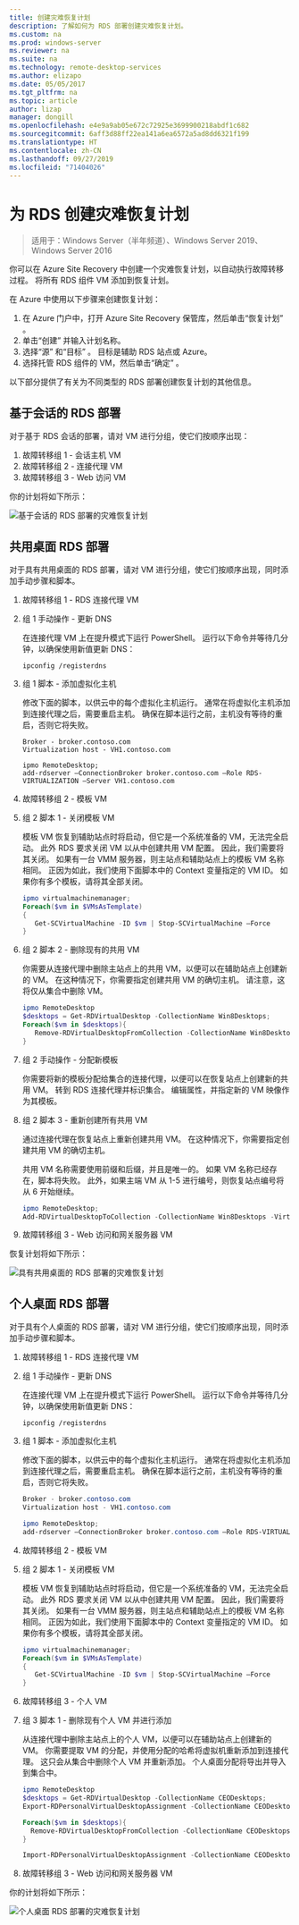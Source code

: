 ```yaml
---
title: 创建灾难恢复计划
description: 了解如何为 RDS 部署创建灾难恢复计划。
ms.custom: na
ms.prod: windows-server
ms.reviewer: na
ms.suite: na
ms.technology: remote-desktop-services
ms.author: elizapo
ms.date: 05/05/2017
ms.tgt_pltfrm: na
ms.topic: article
author: lizap
manager: dongill
ms.openlocfilehash: e4e9a9ab05e672c72925e3699900218abdf1c682
ms.sourcegitcommit: 6aff3d88ff22ea141a6ea6572a5ad8dd6321f199
ms.translationtype: HT
ms.contentlocale: zh-CN
ms.lasthandoff: 09/27/2019
ms.locfileid: "71404026"
---
```

# <a name="create-your-disaster-recovery-plan-for-rds"></a>为 RDS 创建灾难恢复计划

>适用于：Windows Server（半年频道）、Windows Server 2019、Windows Server 2016

你可以在 Azure Site Recovery 中创建一个灾难恢复计划，以自动执行故障转移过程。 将所有 RDS 组件 VM 添加到恢复计划。

在 Azure 中使用以下步骤来创建恢复计划：

1. 在 Azure 门户中，打开 Azure Site Recovery 保管库，然后单击“恢复计划”  。
2. 单击“创建”  并输入计划名称。
3. 选择“源”  和“目标”  。 目标是辅助 RDS 站点或 Azure。
4. 选择托管 RDS 组件的 VM，然后单击“确定”  。

以下部分提供了有关为不同类型的 RDS 部署创建恢复计划的其他信息。

## <a name="sessions-based-rds-deployment"></a>基于会话的 RDS 部署

对于基于 RDS 会话的部署，请对 VM 进行分组，使它们按顺序出现：

1. 故障转移组 1 - 会话主机 VM
2. 故障转移组 2 - 连接代理 VM
3. 故障转移组 3 - Web 访问 VM

你的计划将如下所示： 

![基于会话的 RDS 部署的灾难恢复计划](media/rds-asr-session-drplan.png)

## <a name="pooled-desktops-rds-deployment"></a>共用桌面 RDS 部署

对于具有共用桌面的 RDS 部署，请对 VM 进行分组，使它们按顺序出现，同时添加手动步骤和脚本。

1. 故障转移组 1 - RDS 连接代理 VM
2. 组 1 手动操作 - 更新 DNS

   在连接代理 VM 上在提升模式下运行 PowerShell。 运行以下命令并等待几分钟，以确保使用新值更新 DNS：

   ```
   ipconfig /registerdns
   ```
3. 组 1 脚本 - 添加虚拟化主机

   修改下面的脚本，以供云中的每个虚拟化主机运行。 通常在将虚拟化主机添加到连接代理之后，需要重启主机。 确保在脚本运行之前，主机没有等待的重启，否则它将失败。

   ```
   Broker - broker.contoso.com
   Virtualization host - VH1.contoso.com

   ipmo RemoteDesktop; 
   add-rdserver –ConnectionBroker broker.contoso.com –Role RDS-VIRTUALIZATION –Server VH1.contoso.com 
   ```
4. 故障转移组 2 - 模板 VM
5. 组 2 脚本 1 - 关闭模板 VM
   
   模板 VM 恢复到辅助站点时将启动，但它是一个系统准备的 VM，无法完全启动。 此外 RDS 要求关闭 VM 以从中创建共用 VM 配置。 因此，我们需要将其关闭。 如果有一台 VMM 服务器，则主站点和辅助站点上的模板 VM 名称相同。 正因为如此，我们使用下面脚本中的 Context  变量指定的 VM ID。 如果你有多个模板，请将其全部关闭。

   ```powershell
   ipmo virtualmachinemanager; 
   Foreach($vm in $VMsAsTemplate)
   {
      Get-SCVirtualMachine -ID $vm | Stop-SCVirtualMachine –Force
   } 
   ```
6. 组 2 脚本 2 - 删除现有的共用 VM

   你需要从连接代理中删除主站点上的共用 VM，以便可以在辅助站点上创建新的 VM。 在这种情况下，你需要指定创建共用 VM 的确切主机。 请注意，这将仅从集合中删除 VM。

   ```powershell
   ipmo RemoteDesktop
   $desktops = Get-RDVirtualDesktop -CollectionName Win8Desktops; 
   Foreach($vm in $desktops){
      Remove-RDVirtualDesktopFromCollection -CollectionName Win8Desktops -VirtualDesktopName $vm.VirtualDesktopName –Force
   }
   ```
7. 组 2 手动操作 - 分配新模板

   你需要将新的模板分配给集合的连接代理，以便可以在恢复站点上创建新的共用 VM。 转到 RDS 连接代理并标识集合。 编辑属性，并指定新的 VM 映像作为其模板。
8. 组 2 脚本 3 - 重新创建所有共用 VM

   通过连接代理在恢复站点上重新创建共用 VM。 在这种情况下，你需要指定创建共用 VM 的确切主机。

   共用 VM 名称需要使用前缀和后缀，并且是唯一的。 如果 VM 名称已经存在，脚本将失败。 此外，如果主端 VM 从 1-5 进行编号，则恢复站点编号将从 6 开始继续。

   ```powershell
   ipmo RemoteDesktop; 
   Add-RDVirtualDesktopToCollection -CollectionName Win8Desktops -VirtualDesktopAllocation @{"RDVH1.contoso.com" = 1} 
   ```
9. 故障转移组 3 - Web 访问和网关服务器 VM

恢复计划将如下所示：

![具有共用桌面的 RDS 部署的灾难恢复计划](media/rds-asr-pooled-drplan.png)

## <a name="personal-desktops-rds-deployment"></a>个人桌面 RDS 部署

对于具有个人桌面的 RDS 部署，请对 VM 进行分组，使它们按顺序出现，同时添加手动步骤和脚本。

1. 故障转移组 1 - RDS 连接代理 VM
2. 组 1 手动操作 - 更新 DNS

   在连接代理 VM 上在提升模式下运行 PowerShell。 运行以下命令并等待几分钟，以确保使用新值更新 DNS：

   ```
   ipconfig /registerdns
   ```
3. 组 1 脚本 - 添加虚拟化主机
      
   修改下面的脚本，以供云中的每个虚拟化主机运行。 通常在将虚拟化主机添加到连接代理之后，需要重启主机。 确保在脚本运行之前，主机没有等待的重启，否则它将失败。

   ```powershell
   Broker - broker.contoso.com
   Virtualization host - VH1.contoso.com

   ipmo RemoteDesktop; 
   add-rdserver –ConnectionBroker broker.contoso.com –Role RDS-VIRTUALIZATION –Server VH1.contoso.com 
   ```
4. 故障转移组 2 - 模板 VM
5. 组 2 脚本 1 - 关闭模板 VM
   
   模板 VM 恢复到辅助站点时将启动，但它是一个系统准备的 VM，无法完全启动。 此外 RDS 要求关闭 VM 以从中创建共用 VM 配置。 因此，我们需要将其关闭。 如果有一台 VMM 服务器，则主站点和辅助站点上的模板 VM 名称相同。 正因为如此，我们使用下面脚本中的 Context  变量指定的 VM ID。 如果你有多个模板，请将其全部关闭。

   ```powershell
   ipmo virtualmachinemanager; 
   Foreach($vm in $VMsAsTemplate)
   {
      Get-SCVirtualMachine -ID $vm | Stop-SCVirtualMachine –Force
   } 
   ```
6. 故障转移组 3 - 个人 VM
7. 组 3 脚本 1 - 删除现有个人 VM 并进行添加

   从连接代理中删除主站点上的个人 VM，以便可以在辅助站点上创建新的 VM。 你需要提取 VM 的分配，并使用分配的哈希将虚拟机重新添加到连接代理。 这只会从集合中删除个人 VM 并重新添加。 个人桌面分配将导出并导入到集合中。

   ```powershell
   ipmo RemoteDesktop
   $desktops = Get-RDVirtualDesktop -CollectionName CEODesktops; 
   Export-RDPersonalVirtualDesktopAssignment -CollectionName CEODesktops -Path ./Desktopallocations.txt -ConnectionBroker broker.contoso.com 

   Foreach($vm in $desktops){
     Remove-RDVirtualDesktopFromCollection -CollectionName CEODesktops -VirtualDesktopName $vm.VirtualDesktopName –Force
   }
   
   Import-RDPersonalVirtualDesktopAssignment -CollectionName CEODesktops -Path ./Desktopallocations.txt -ConnectionBroker broker.contoso.com 
   ```
8. 故障转移组 3 - Web 访问和网关服务器 VM

你的计划将如下所示： 

![个人桌面 RDS 部署的灾难恢复计划](media/rds-asr-personal-desktops-drplan.png)
